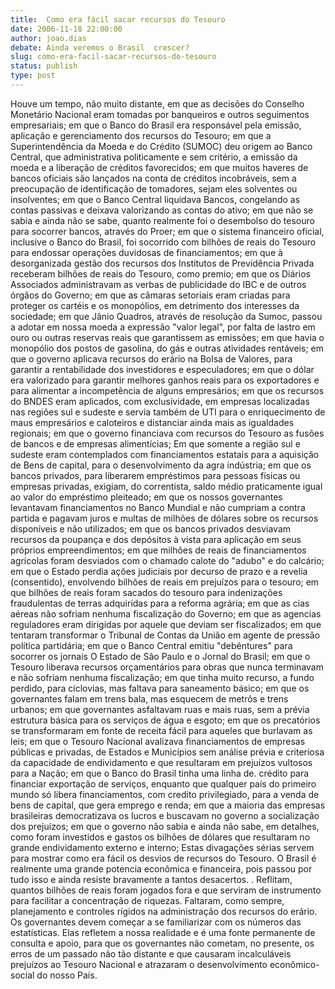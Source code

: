 ```yaml
---
title:  Como era fácil sacar recursos do Tesouro
date: 2006-11-18 22:00:00
author: joao.dias
debate: Ainda veremos o Brasil  crescer?
slug: como-era-facil-sacar-recursos-do-tesouro
status: publish 
type: post
---
```


Houve um tempo, não muito distante, em que as decisões do Conselho Monetário Nacional eram tomadas por banqueiros e outros seguimentos empresariais; em que o Banco do Brasil era responsável pela emissão, aplicação e gerenciamento dos recursos do Tesouro; em que a Superintendência da Moeda e do Crédito (SUMOC) deu origem ao Banco Central, que administrativa politicamente e sem critério, a emissão da moeda e a liberação de créditos favorecidos; em que muitos haveres de bancos oficiais são lançados na conta de créditos incobráveis, sem a preocupação de identificação de tomadores, sejam eles solventes ou insolventes; em que o Banco Central liquidava Bancos, congelando as contas passivas e deixava valorizando as contas do ativo; em que não se sabia e ainda não se sabe, quanto realmente foi o desembolso do tesouro para socorrer bancos, através do Proer; em que o sistema financeiro oficial, inclusive o Banco do Brasil, foi socorrido com bilhões de reais do Tesouro para endossar operações duvidosas de financiamentos; em que à desorganizada gestão dos recursos dos Institutos de Previdência Privada receberam bilhões de reais do Tesouro, como premio; em que os Diários Associados administravam as verbas de publicidade do IBC e de outros órgãos do Governo; em que as câmaras setoriais eram criadas para proteger os cartéis e os monopólios, em detrimento dos interesses da sociedade; em que Jânio Quadros, através de resolução da Sumoc, passou a adotar em nossa moeda a expressão "valor legal", por falta de lastro em ouro ou outras reservas reais que garantissem as emissões; em que havia o monopólio dos postos de gasolina, do gás e outras atividades rentáveis; em que o governo aplicava recursos do erário na Bolsa de Valores, para garantir a rentabilidade dos investidores e especuladores; em que o dólar era valorizado para garantir melhores ganhos reais para os exportadores e para alimentar a incompetência de alguns empresários; em que os recursos do BNDES eram aplicados, com exclusividade, em empresas localizadas nas regiões sul e sudeste e servia também de UTI para o enriquecimento de maus empresários e caloteiros e distanciar ainda mais as igualdades regionais; em que o governo financiava com recursos do Tesouro as fusões de bancos e de empresas alimentícias; Em que somente a região sul e sudeste eram contemplados com financiamentos estatais para a aquisição de Bens de capital, para o desenvolvimento da agra indústria; em que os bancos privados, para liberarem empréstimos para pessoas físicas ou empresas privadas, exigiam, do correntista, saldo médio praticamente igual ao valor do empréstimo pleiteado; em que os nossos governantes levantavam financiamentos no Banco Mundial e não cumpriam a contra partida e pagavam juros e multas de milhões de dólares sobre os recursos disponíveis e não utilizados; em que os bancos privados desviavam recursos da poupança e dos depósitos à vista para aplicação em seus próprios empreendimentos; em que milhões de reais de financiamentos agrícolas foram desviados com o chamado calote do "adubo" e do calcário; em que o Estado perdia ações judiciais por decurso de prazo e a revelia (consentido), envolvendo bilhões de reais em prejuízos para o tesouro; em que bilhões de reais foram sacados do tesouro para indenizações fraudulentas de terras adquiridas para a reforma agrária; em que as cias aéreas não sofriam nenhuma fiscalização do Governo; em que as agencias reguladores eram dirigidas por aquele que deviam ser fiscalizados; em que tentaram transformar o Tribunal de Contas da União em agente de pressão política partidária; em que o Banco Central emitiu "debêntures" para socorrer os jornais O Estado de São Paulo e o Jornal do Brasil; em que o Tesouro liberava recursos orçamentários para obras que nunca terminavam e não sofriam nenhuma fiscalização; em que tinha muito recurso, a fundo perdido, para ciclovias, mas faltava para saneamento básico; em que os governantes falam em trens bala, mas esquecem de metrôs e trens urbanos; em que governantes asfaltavam ruas e mais ruas, sem a prévia estrutura básica para os serviços de água e esgoto; em que os precatórios se transformaram em fonte de receita fácil para aqueles que burlavam as leis; em que o Tesouro Nacional avalizava financiamentos de empresas públicas e privadas, de Estados e Municípios sem análise prévia e criteriosa da capacidade de endividamento e que resultaram em prejuízos vultosos para a Nação; em que o Banco do Brasil tinha uma linha de. crédito para financiar exportação de serviços, enquanto que qualquer país do primeiro mundo só libera financiamentos, com credito privilegiado, para a venda de bens de capital, que gera emprego e renda; em que a maioria das empresas brasileiras democratizava os lucros e buscavam no governo a socialização dos prejuízos; em que o governo não sabia e ainda não sabe, em detalhes, como foram investidos e gastos os bilhões de dólares que resultaram no grande endividamento externo e interno; Estas divagações sérias servem para mostrar como era fácil os desvios de recursos do Tesouro. O Brasil é realmente uma grande potencia econômica e financeira, pois passou por tudo isso e ainda resiste bravamente a tantos desacertos. . Reflitam, quantos bilhões de reais foram jogados fora e que serviram de instrumento para facilitar a concentração de riquezas. Faltaram, como sempre, planejamento e controles rígidos na administração dos recursos do erário. Os governantes devem começar a se familiarizar com os números das estatísticas. Elas refletem a nossa realidade e é uma fonte permanente de consulta e apoio, para que os governantes não cometam, no presente, os erros de um passado não tão distante e que causaram incalculáveis prejuízos ao Tesouro Nacional e atrazaram o desenvolvimento econômico-social do nosso País.  

